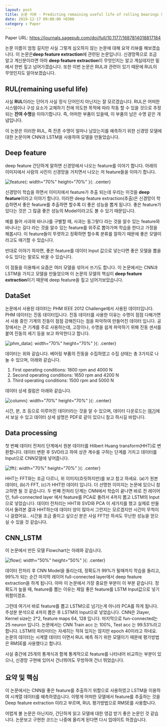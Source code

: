 ```yaml
---
layout: post
title: 논문 리뷰 - Predicting remaining useful life of rolling bearings based on deep feature representation and long short-term memory neural network
date: 2019-12-17 09:00:00 +0300
category : Paper
---
```


Paper URL: <https://journals.sagepub.com/doi/full/10.1177/1687814018817184>

논문 이름이 엄청 길지만 사실 그렇게 심오하지 않는 논문에 대해 요약 리뷰를 해보겠습니다. 이 논문은**deep feature extraction**에 관련된 논문입니다. 신경망쪽으로 조금 알고 계신분이라면 아마 **deep feature extraction**이 무엇인지는 알고 계실테지만 밑에서 한번 짚고 넘어가겠습니다. 또한 이번 논문은 RUL과 관련이 있기 때문에 RUL이 무엇인지도 알아보겠습니다. 

## RUL(remaining useful life)

사실 **RUL**이라는 단어가 사실 정식 단어인지 아닌지는 잘 모르겠습니다. RUL은 어떠한 시스템이나 구성 요소가 교체하기 전에 의도한 목적에 따라 작동 할 수 있을 것으로 추정되는 **잔여 수명**을 이야기합니다. 즉, 어떠한 부품이 있을때, 이 부품의 남은 수명 같은 개념입니다. 

이 논문은 이러한 RUL, 즉 잔존 수명이 얼마나 남았는지를 예측하기 위한 신경망 모델에 대한 논문이며 CNN과 LSTM을 사용하여 모델을 만들었습니다. 

## Deep feature 

deep feature 간단하게 말하면 신경망에서 나오는 feature를 이야기 합니다. 아래의 이미지에서 사람의 사진이 신경망을 거치면서 나오는 저 feature들을 이야기 합니다. 

![feature](/public/img/feature.png){: width="70%" height="70%" }{: .center}

신경망이 학습을 하면서 이미지에서 feature가 추출 되는데 우리는 이것을 **deep feature**이라고 이야기 합니다. 이러한 deep feature extraction(추출)은 신경망이 학습하면서 좋은 feature를 추출하면 할수록 더 좋은 성능을 뽑게 됩니다. 좋은 feature가 있다는 것은 그 많큼 좋은 성능의 Model이라고도 볼 수 있기 때문입니다.  

예를 들어 사과와 바나나를 구별할 때, 사과는 동그랗다 라는 것을 알수 있는 feature와 바나나는 길다 라는 것을 알수 있는 feature를 위주로 뽑아가며 학습을 한다고 가정을 해봅시다. 이 feature들이 뚜렷하고 정확하면 할수록 분류를 잘하기 때문에 좋은 모델이라고도 애기할 수 있습니다.   

반대로 이야기 하자면, 좋은 feature를 데이터 Input 값으로 넣는다면 좋은 모델을 뽑을수도 있다는 말로도 바꿀 수 있습니다.  

이 점들을 이용해서 요즘은 여러 모델을 섞어서 쓰기도 합니다. 이 논문에서는 CNN과 LSTM을 가지고 모델을 만들었으며 이 논문의 모델의 핵심이 **deep feature extraction**이기 때문에 deep feature을 짚고 넘어가보았습니다. 

## DataSet

논문에서 사용된 데이터는 PHM IEEE 2012 Challenge에서 사용된 데이터입니다. PHM 데이터는 진동 데이터입니다. 진동 데이터를 사용한 이유는 수명이 점점 다해가면서 사용 중인 기계의 진동이 점점 강해진다는 점을 파악하여 만들어진 데이터 입니다. 공장에서는 큰 기계를 주로 사용하는데, 고장이나, 수명을 쉽게 파악하기 위해 진동 센서를 붙여 진동의 세기 등을 보고 파악한다고 합니다. 

![phm_data](/public/img/phm_data.png){: width="70%" height="70%" }{: .center}

데이터는 위와 같습니다. 베어링 부품의 진동을 수집하였고 수집 상태는 총 3가지로 나눌 수 있으며, 아래와 같습니다.


1. First operating conditions: 1800 rpm and 4000 N
2. Second operating conditions: 1650 rpm and 4200 N
3. Third operating conditions: 1500 rpm and 5000 N

데이터 상세 컬럼은 아래와 같습니다.  

![column](/public/img/column.png){: width="70%" height="70%" }{: .center}

시간, 분, 초 등으로 이루어진 데이터라는 것을 알 수 있으며, 데이터 다운로드는 [여기](https://github.com/wkzs111/phm-ieee-2012-data-challenge-dataset)에서 보실 수 있고 데이터 상세 설명은 PDF로 같이 있으니 참고 하시길 바랍니다. 

## Data processing  

첫 번째 데이터 전처리 단계에서 원본 데이터를 Hilbert Huang transform(HHT)로 변환합니다. 데이터 변환 후 SVD라고 하여 상관 계수를 구하는 단계를 거치고 데이터를 Input으로 CNN모델에 넣어줍니다.  

![fft](/public/img/fft.png){: width="70%" height="70%" }{: .center}

HHT는 FFT와는 조금 다르니, 위 이미지(흐릿하지만)를 보고 참고 하세요. (a)가 원본 데이터, (b)가 FFT, (c)가 HHT한 데이터 입니다. 더 선명한 이미지는 논문에 있으니 참고하면 될 것 같습니다. 두 번째 전처리 단계는 CNN에서 학습이 끝나면 바로 전 레이어인, full-connected layer 에서 feature를 PCA로 돌려서 4까지 뽑고 LSTM의 Input으로 넣었습니다. 데이터 전처리는 HHT와 SVD와 PCA 이 세가지를 했고 실제로 만들어서 돌려본 결과 HHT하는데 데이터 양이 많아서 그런지는 모르겠지만 시간이 무척이나 걸렸어요.. 시간을 조금 줄이고 싶으신 분은 사실 FFT만 하셔도 무난한 성능을 얻으실 수 있을 것 같습니다. 

## CNN_LSTM  

이 논문에서 만든 모델 Flowchart는 아래와 같습니다. 

![flow](/public/img/flow.png){: width="50%" height="50%" }{: .center}

데이터 전처리 후 CNN Model을 돌리는데, 정확도가 99%가 될때까지 학습을 돌리고, 99%가 되는 순간 마지막 레이어 full-connected layer에서 deep feature extraction을 하게 됩니다. 아마 이 논문에서 가장 중요한 부분이 이 부분 같습니다. 정확도가 높을 때, feature를 뽑는 이유는 제일 좋은 feature를 LSTM Input값으로 넣기 위함이겠죠. 

그런데 여기서 바로 feature를 뽑고 LSTM으로 넘기는게 아니라 PCA를 하게 됩니다. 주성분 분석으로 4까지 뽑은 후 LSTM의 Input으로 넣었습니다. CNN은 2layer, Kernel size는 2*2, feature maps 64, 128 입니다. 마지막으로 fun-connected는 25 neuron 입니다. 논문에서는 CNN Train acc 는 100%, Test acc 는 99.53%라고 합니다. LSTM의 파라미터는 자세히는 적혀 있지는 않지만 epoch 40이라고 하네요. 논문의 데이터는 시계열 데이터 이면서 RUL 예측 하기 위한 모델이기 때문에 평가방법은 RMSE를 사용했다고 합니다. 

사실 중간에 25개의 통계식과 함께 통계적으로 feature를 나타내어 비교하는 부분이 있으나, 신경망 구현에 있어서 건너뛰어도 무방하여 건너 뛰었습니다. 

## 요약 및 핵심

이 논문에서는 CNN을 좋은 feature를 추출하기 위함으로 사용하였고 LSTM을 이용하여 시계열 데이터를 예측하였습니다. 이렇게 어떠한 모델에서 feature를 추출하는 것을 Deep feature extraction 이라고 부르며, RUL 평가방법으로 RMSE를 사용합니다.  

어렵게 볼 논문은 아닌지라, 간단하게 읽고 모델에 대한 영감 받기 좋은 논문인 것 같습니다. 논문보고 구현한 코드는 나중에 올리게 된다면 다시 업데이트 하겠습니다.
